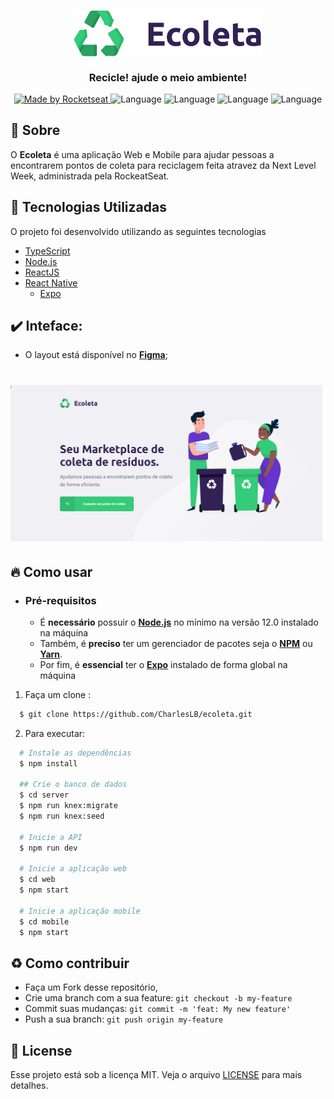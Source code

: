 <h3 align="center">
    <img alt="Logo" title="#logo" width="300px" src="./images/logo.png">
    <br><br>
    <b>Recicle! ajude o meio ambiente!</b> 
</h3>

<p align="center">
  <a href="https://rocketseat.com.br">
    <img alt="Made by Rocketseat" src="https://img.shields.io/badge/made%20by-Rocketseat-%237519C1">
  </a>
  <a>
  <img alt="Language" src="https://img.shields.io/badge/language-NodeJS-brightgreen">
  <img alt="Language" src="https://img.shields.io/badge/language-ReactJS-brightgreen">
  <img alt="Language" src="https://img.shields.io/badge/language-React Native-brightgreen">
  <img alt="Language" src="https://img.shields.io/badge/language-Typescript-brightgreen">

</p>


## :bookmark: Sobre

O <strong>Ecoleta</strong> é uma aplicação Web e Mobile para ajudar pessoas a encontrarem pontos de coleta para reciclagem feita atravez da Next Level Week, administrada pela RockeatSeat.

<a id="documentacao"></a>

## :rocket: Tecnologias Utilizadas

O projeto foi desenvolvido utilizando as seguintes tecnologias

- [TypeScript](https://www.typescriptlang.org/)
- [Node.js](https://nodejs.org/en/)
- [ReactJS](https://reactjs.org/)
- [React Native](https://reactnative.dev/)
    - [Expo](https://docs.expo.io)

## :heavy_check_mark: Inteface:

- O layout está disponível no **[Figma](https://www.figma.com/file/1SxgOMojOB2zYT0Mdk28lB/)**;

<h1 align="center">
    <img alt="Web" src="./images/tela.png" width="900px">
</h1>

<a id="como-usar"></a>

## :fire: Como usar

- ### **Pré-requisitos**

  - É **necessário** possuir o **[Node.js](https://nodejs.org/en/)** no mínimo na versão 12.0 instalado na máquina
  - Também, é **preciso** ter um gerenciador de pacotes seja o **[NPM](https://www.npmjs.com/)** ou **[Yarn](https://yarnpkg.com/)**.
  - Por fim, é **essencial** ter o **[Expo](https://expo.io/)** instalado de forma global na máquina

1. Faça um clone :

```sh
  $ git clone https://github.com/CharlesLB/ecoleta.git
```

2. Para executar:

```sh
  # Instale as dependências
  $ npm install

  ## Crie o banco de dados
  $ cd server
  $ npm run knex:migrate
  $ npm run knex:seed

  # Inicie a API
  $ npm run dev

  # Inicie a aplicação web
  $ cd web
  $ npm start

  # Inicie a aplicação mobile
  $ cd mobile
  $ npm start
```

<a id="como-contribuir"></a>

## :recycle: Como contribuir

- Faça um Fork desse repositório,
- Crie uma branch com a sua feature: `git checkout -b my-feature`
- Commit suas mudanças: `git commit -m 'feat: My new feature'`
- Push a sua branch: `git push origin my-feature`

## :memo: License

Esse projeto está sob a licença MIT. Veja o arquivo [LICENSE](LICENSE.md) para mais detalhes.
